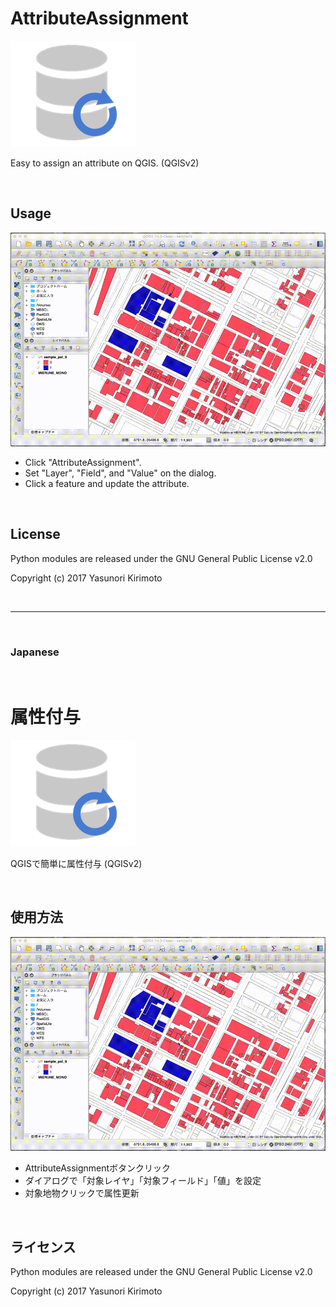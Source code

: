 # AttributeAssignment
![README01](./img/README01.png)

Easy to assign an attribute on QGIS. (QGISv2)  

<br/>

## Usage
![README02](./img/README02.gif)
- Click "AttributeAssignment".
- Set "Layer", "Field", and "Value" on the dialog.
- Click a feature and update the attribute.

<br/>

## License
Python modules are released under the GNU General Public License v2.0

Copyright (c) 2017 Yasunori Kirimoto

<br/>

---

<br/>

### Japanese

<br/>

# 属性付与
![README01](./img/README01.png)

QGISで簡単に属性付与 (QGISv2)  

<br/>

##  使用方法
![README02](./img/README02.gif)
- AttributeAssignmentボタンクリック  
- ダイアログで「対象レイヤ」「対象フィールド」「値」を設定 
- 対象地物クリックで属性更新    

<br/>

## ライセンス
Python modules are released under the GNU General Public License v2.0

Copyright (c) 2017 Yasunori Kirimoto

<br/>
